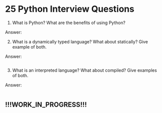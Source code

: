 # 25 Python Interview Questions

1. What is Python? What are the benefits of using Python?

Answer:


<!-- This text is hidden? -->


2. What is a dynamically typed language? What about statically? Give example of both.

Answer:

```text

```

3. What is an interpreted language? What about compiled? Give examples of both.

Answer:

```text

```

## !!!WORK_IN_PROGRESS!!!
